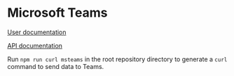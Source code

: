 # Microsoft Teams

[User documentation](https://example.com)

[API documentation](https://example.com)

Run `npm run curl msteams` in the root repository directory to generate a `curl` command to send data to Teams.

